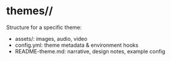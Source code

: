 # themes/<theme-id>/

Structure for a specific theme:

- assets/: images, audio, video
- config.yml: theme metadata & environment hooks
- README-theme.md: narrative, design notes, example config
